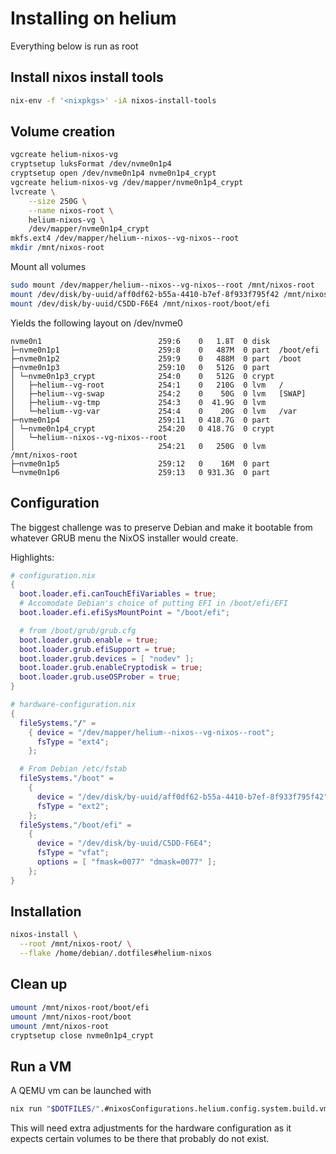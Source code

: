 # Installing on helium

Everything below is run as root

## Install nixos install tools

```bash
nix-env -f '<nixpkgs>' -iA nixos-install-tools
```

## Volume creation

```bash
vgcreate helium-nixos-vg
cryptsetup luksFormat /dev/nvme0n1p4
cryptsetup open /dev/nvme0n1p4 nvme0n1p4_crypt
vgcreate helium-nixos-vg /dev/mapper/nvme0n1p4_crypt
lvcreate \
    --size 250G \
    --name nixos-root \
    helium-nixos-vg \
    /dev/mapper/nvme0n1p4_crypt
mkfs.ext4 /dev/mapper/helium--nixos--vg-nixos--root
mkdir /mnt/nixos-root
```

Mount all volumes

```bash
sudo mount /dev/mapper/helium--nixos--vg-nixos--root /mnt/nixos-root
mount /dev/disk/by-uuid/aff0df62-b55a-4410-b7ef-8f933f795f42 /mnt/nixos-root/boot
mount /dev/disk/by-uuid/C5DD-F6E4 /mnt/nixos-root/boot/efi
```

Yields the following layout on /dev/nvme0

```
nvme0n1                          259:6    0   1.8T  0 disk
├─nvme0n1p1                      259:8    0   487M  0 part  /boot/efi
├─nvme0n1p2                      259:9    0   488M  0 part  /boot
├─nvme0n1p3                      259:10   0   512G  0 part
│ └─nvme0n1p3_crypt              254:0    0   512G  0 crypt
│   ├─helium--vg-root            254:1    0   210G  0 lvm   /
│   ├─helium--vg-swap            254:2    0    50G  0 lvm   [SWAP]
│   ├─helium--vg-tmp             254:3    0  41.9G  0 lvm
│   └─helium--vg-var             254:4    0    20G  0 lvm   /var
├─nvme0n1p4                      259:11   0 418.7G  0 part
│ └─nvme0n1p4_crypt              254:20   0 418.7G  0 crypt
│   └─helium--nixos--vg-nixos--root
│                                254:21   0   250G  0 lvm   /mnt/nixos-root
├─nvme0n1p5                      259:12   0    16M  0 part
└─nvme0n1p6                      259:13   0 931.3G  0 part
```

## Configuration

The biggest challenge was to preserve Debian and make it bootable from
whatever GRUB menu the NixOS installer would create.

Highlights:

```nix
# configuration.nix
{
  boot.loader.efi.canTouchEfiVariables = true;
  # Accomodate Debian's choice of putting EFI in /boot/efi/EFI
  boot.loader.efi.efiSysMountPoint = "/boot/efi";

  # from /boot/grub/grub.cfg
  boot.loader.grub.enable = true;
  boot.loader.grub.efiSupport = true;
  boot.loader.grub.devices = [ "nodev" ];
  boot.loader.grub.enableCryptodisk = true;
  boot.loader.grub.useOSProber = true;
}
```

```nix
# hardware-configuration.nix
{
  fileSystems."/" =
    { device = "/dev/mapper/helium--nixos--vg-nixos--root";
      fsType = "ext4";
    };

  # From Debian /etc/fstab
  fileSystems."/boot" =
    {
      device = "/dev/disk/by-uuid/aff0df62-b55a-4410-b7ef-8f933f795f42";
      fsType = "ext2";
    };
  fileSystems."/boot/efi" =
    {
      device = "/dev/disk/by-uuid/C5DD-F6E4";
      fsType = "vfat";
      options = [ "fmask=0077" "dmask=0077" ];
    };
}
```

## Installation

```bash
nixos-install \
  --root /mnt/nixos-root/ \
  --flake /home/debian/.dotfiles#helium-nixos
```

## Clean up

```bash
umount /mnt/nixos-root/boot/efi
umount /mnt/nixos-root/boot
umount /mnt/nixos-root
cryptsetup close nvme0n1p4_crypt
```

## Run a VM

A QEMU vm can be launched with

```bash
nix run "$DOTFILES/".#nixosConfigurations.helium.config.system.build.vm
```

This will need extra adjustments for the hardware configuration as it expects
certain volumes to be there that probably do not exist.
